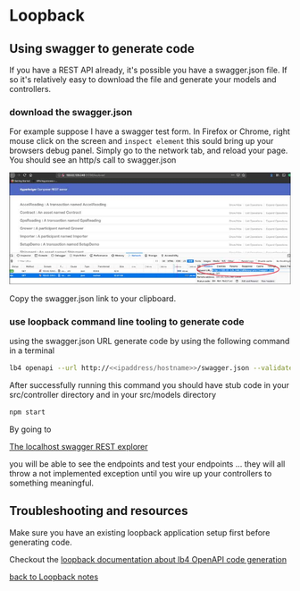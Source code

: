 # Loopback
## Using swagger to generate code
If you have a REST API already, it's possible you have
a swagger.json file.  If so it's relatively easy to download the file and generate your models and controllers.

### download the swagger.json
For example suppose I have a swagger test form.  In Firefox or Chrome, right mouse click on the screen and `inspect element` this sould bring up your browsers debug panel.  Simply go to the network tab, and reload your page.
You should see an http/s call to swagger.json

![FindingSwagger](https://raw.githubusercontent.com/Grant-Steinfeld/beanClientLoopBack/master/docs/resources/finding-swagger-json.jpg)

Copy the swagger.json link to your clipboard.

### use loopback command line tooling to generate code

using the swagger.json URL generate code by using the following command in a terminal


```sh
lb4 openapi --url http://<<ipaddress/hostname>>/swagger.json --validate true
```

After successfully running this command you should have stub code in your src/controller directory and in your src/models directory

```sh
npm start
```

By going to

[The localhost swagger REST explorer  ](http://127.0.0.1:3000/explorer/#/)

you will be able to see the endpoints and test your endpoints  ... they will all throw a not implemented exception until you wire up your controllers to something meaningful.


## Troubleshooting and resources
 Make sure you have an existing loopback application setup first before generating code.

 Checkout the [loopback documentation about lb4 OpenAPI code generation](https://loopback.io/doc/en/lb4/OpenAPI-generator.html)

[back to Loopback notes](.//)
